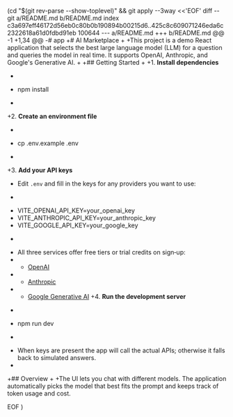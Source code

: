  (cd "$(git rev-parse --show-toplevel)" && git apply --3way <<'EOF' 
diff --git a/README.md b/README.md
index c3a697eff46172d56eb0c80b0b190894b00215d6..425c8c609071246eda6c2322618a61d0fdbd91eb 100644
--- a/README.md
+++ b/README.md
@@ -1 +1,34 @@
-# app
+# AI Marketplace
+
+This project is a demo React application that selects the best large language model (LLM) for a question and queries the model in real time. It supports OpenAI, Anthropic, and Google's Generative AI.
+
+## Getting Started
+
+1. **Install dependencies**
+   ```sh
+   npm install
+   ```
+2. **Create an environment file**
+   ```sh
+   cp .env.example .env
+   ```
+3. **Add your API keys**
+   Edit `.env` and fill in the keys for any providers you want to use:
+   ```sh
+   VITE_OPENAI_API_KEY=your_openai_key
+   VITE_ANTHROPIC_API_KEY=your_anthropic_key
+   VITE_GOOGLE_API_KEY=your_google_key
+   ```
+   All three services offer free tiers or trial credits on sign‑up:
+   - [OpenAI](https://platform.openai.com/)
+   - [Anthropic](https://console.anthropic.com/)
+   - [Google Generative AI](https://makersuite.google.com/)
+4. **Run the development server**
+   ```sh
+   npm run dev
+   ```
+   When keys are present the app will call the actual APIs; otherwise it falls back to simulated answers.
+
+## Overview
+
+The UI lets you chat with different models. The application automatically picks the model that best fits the prompt and keeps track of token usage and cost.
 
EOF
)
